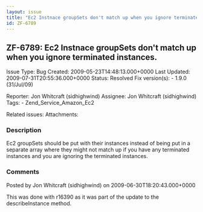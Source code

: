 ```yaml
---
layout: issue
title: "Ec2 Instnace groupSets don't match up when you ignore terminated instances."
id: ZF-6789
---
```


ZF-6789: Ec2 Instnace groupSets don't match up when you ignore terminated instances.
------------------------------------------------------------------------------------

 Issue Type: Bug Created: 2009-05-23T14:48:13.000+0000 Last Updated: 2009-07-31T20:55:36.000+0000 Status: Resolved Fix version(s): - 1.9.0 (31/Jul/09)
 
 Reporter:  Jon Whitcraft (sidhighwind)  Assignee:  Jon Whitcraft (sidhighwind)  Tags: - Zend\_Service\_Amazon\_Ec2
 
 Related issues: 
 Attachments: 
### Description

Ec2 groupSets should be put with their instances instead of being put in a separate array where they might not match up if you have any terminated instances and you are ignoring the terminated instances.

 

 

### Comments

Posted by Jon Whitcraft (sidhighwind) on 2009-06-30T18:20:43.000+0000

This was done with r16390 as it was part of the update to the describeInstance method.

 

 
